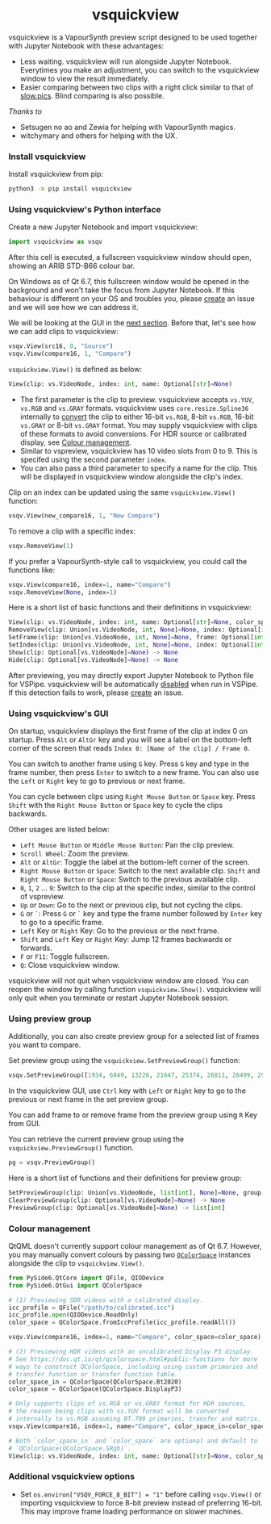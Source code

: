 <h1 align="center">vsquickview</h1>

vsquickview is a VapourSynth preview script designed to be used together with Jupyter Notebook with these advantages:  

* Less waiting. vsquickview will run alongside Jupyter Notebook. Everytimes you make an adjustment, you can switch to the vsquickview window to view the result immediately.  
* Easier comparing between two clips with a right click similar to that of [slow.pics](https://slow.pics/). Blind comparing is also possible.  

*Thanks to*  

* Setsugen no ao and Zewia for helping with VapourSynth magics.  
* witchymary and others for helping with the UX.  

### Install vsquickview

Install vsquickview from pip:  

```sh
python3 -m pip install vsquickview
```

### Using vsquickview's Python interface

Create a new Jupyter Notebook and import vsquickview:  
```py
import vsquickview as vsqv
```
After this cell is executed, a fullscreen vsquickview window should open, showing an ARIB STD-B66 colour bar.  

On Windows as of Qt 6.7, this fullscreen window would be opened in the background and won't take the focus from Jupyter Notebook. If this behaviour is different on your OS and troubles you, please [create](https://github.com/Akatmks/vsquickview/issues) an issue and we will see how we can address it.  

We will be looking at the GUI in the [next section](#using-vsquickviews-gui). Before that, let's see how we can add clips to vsquickview:  

```py
vsqv.View(src16, 0, "Source")
vsqv.View(compare16, 1, "Compare")
```

`vsquickview.View()` is defined as below:  
```py
View(clip: vs.VideoNode, index: int, name: Optional[str]=None)
```

* The first parameter is the clip to preview. vsquickview accepts `vs.YUV`, `vs.RGB` and `vs.GRAY` formats. vsquickview uses `core.resize.Spline36` internally to [convert](https://github.com/Akatmks/vsquickview/blob/08cdc9c9c84e11b75ce4711c23baacb94b353573/vsquickview/vsquickview.py#L400) the clip to either 16-bit `vs.RGB`, 8-bit `vs.RGB`, 16-bit `vs.GRAY` or 8-bit `vs.GRAY` format. You may supply vsquickview with clips of these formats to avoid conversions. For HDR source or calibrated display, see [Colour management](#colour-management).  
* Similar to vspreview, vsquickview has 10 video slots from 0 to 9. This is specifed using the second parameter `index`.  
* You can also pass a third parameter to specify a name for the clip. This will be displayed in vsquickview window alongside the clip's index.  

Clip on an index can be updated using the same `vsquickview.View()` function:  
```py
vsqv.View(new_compare16, 1, "New Compare")
```

To remove a clip with a specific index:  
```py
vsqv.RemoveView(1)
```

If you prefer a VapourSynth-style call to vsquickview, you could call the functions like:  
```py
vsqv.View(compare16, index=1, name="Compare")
vsqv.RemoveView(None, index=1)
```

Here is a short list of basic functions and their definitions in vsquickview:  
```py
View(clip: vs.VideoNode, index: int, name: Optional[str]=None, color_space_in: QColorSpace=QColorSpace(QColorSpace.SRgb), color_space: QColorSpace=QColorSpace(QColorSpace.SRgb)) -> None
RemoveView(clip: Union[vs.VideoNode, int, None]=None, index: Optional[int]=None) -> None
SetFrame(clip: Union[vs.VideoNode, int, None]=None, frame: Optional[int]=None) -> None
SetIndex(clip: Union[vs.VideoNode, int, None]=None, index: Optional[int]=None) -> None
Show(clip: Optional[vs.VideoNode]=None) -> None
Hide(clip: Optional[vs.VideoNode]=None) -> None
```

After previewing, you may directly export Jupyter Notebook to Python file for VSPipe. vsquickview will be automatically [disabled](https://github.com/Akatmks/vsquickview/blob/430b78658f0f082cefdcf0e711ff0ea06e4a89f0/vsquickview/__init__.py#L35-L62) when run in VSPipe. If this detection fails to work, please [create](https://github.com/Akatmks/vsquickview/issues) an issue.  

### Using vsquickview's GUI

On startup, vsquickview displays the first frame of the clip at index 0 on startup. Press `Alt` or `AltGr` key and you will see a label on the bottom-left corner of the screen that reads `Index 0: [Name of the clip] / Frame 0`.  

You can switch to another frame using `G` key. Press `G` key and type in the frame number, then press `Enter` to switch to a new frame. You can also use the `Left` or `Right` key to go to previous or next frame.    

You can cycle between clips using `Right Mouse Button` or `Space` key. Press `Shift` with the `Right Mouse Button` or `Space` key to cycle the clips backwards.  

Other usages are listed below:  

* `Left Mouse Button` or `Middle Mouse Button`: Pan the clip preview.  
* `Scroll Wheel`: Zoom the preview.  
* `Alt` or `AltGr`: Toggle the label at the bottom-left corner of the screen.  
* `Right Mouse Button` or `Space`: Switch to the next available clip. `Shift` and `Right Mouse Button` or `Space`: Switch to the previous available clip.  
* `0`, `1`, `2` … `9`: Switch to the clip at the specific index, similar to the control of vspreview.  
* `Up` or `Down`: Go to the next or previous clip, but not cycling the clips.  
* `G` or `` ` ``: Press `G` or `` ` `` key and type the frame number followed by `Enter` key to go to a specific frame.  
* `Left` Key or `Right` Key: Go to the previous or the next frame.  
* `Shift` and `Left` Key or `Right` Key: Jump 12 frames backwards or forwards.  
* `F` or `F11`: Toggle fullscreen.  
* `Q`: Close vsquickview window.  

vsquickview will not quit when vsquickview window are closed. You can reopen the window by calling function `vsquickview.Show()`. vsquickview will only quit when you terminate or restart Jupyter Notebook session.  

### Using preview group

Additionally, you can also create preview group for a selected list of frames you want to compare.  

Set preview group using the `vsquickview.SetPreviewGroup()` function:  
```py
vsqv.SetPreviewGroup([1934, 6849, 13226, 21647, 25374, 26811, 28499, 29111])
```

In the vsquickview GUI, use `Ctrl` key with `Left` or `Right` key to go to the previous or next frame in the set preview group.  

You can add frame to or remove frame from the preview group using `R` Key from GUI.  

You can retrieve the current preview group using the `vsquickview.PreviewGroup()` function.  
```py
pg = vsqv.PreviewGroup()
```

Here is a short list of functions and their definitions for preview group:  
```py
SetPreviewGroup(clip: Union[vs.VideoNode, list[int], None]=None, group: Optional[list[int]]=None) -> None
ClearPreviewGroup(clip: Optional[vs.VideoNode]=None) -> None
PreviewGroup(clip: Optional[vs.VideoNode]=None) -> list[int]
```

### Colour management

QtQML doesn't currently support colour management as of Qt 6.7. However, you may manually convert colours by passing two [`QColorSpace`](https://doc.qt.io/qt/qcolorspace.html) instances alongside the clip to `vsquickview.View()`.  

```py
from PySide6.QtCore import QFile, QIODevice
from PySide6.QtGui import QColorSpace

# (1) Previewing SDR videos with a calibrated display.
icc_profile = QFile("/path/to/calibrated.icc")
icc_profile.open(QIODevice.ReadOnly)
color_space = QColorSpace.fromIccProfile(icc_profile.readAll())

vsqv.View(compare16, index=1, name="Compare", color_space=color_space)

# (2) Previewing HDR videos with an uncalibrated Display P3 display.
# See https://doc.qt.io/qt/qcolorspace.html#public-functions for more
# ways to construct QColorSpace, including using custom primaries and
# transfer function or transfer function table.
color_space_in = QColorSpace(QColorSpace.Bt2020)
color_space = QColorSpace(QColorSpace.DisplayP3)

# Only supports clips of vs.RGB or vs.GRAY format for HDR sources,
# the reason being clips with vs.YUV format will be converted
# internally to vs.RGB assuming BT.709 primaries, transfer and matrix.
vsqv.View(compare16, index=1, name="Compare", color_space_in=color_space_in, color_space=color_space)
```
```py
# Both `color_space_in` and `color_space` are optional and default to
# `QColorSpace(QColorSpace.SRgb)`.  
View(clip: vs.VideoNode, index: int, name: Optional[str]=None, color_space_in: QColorSpace=QColorSpace(QColorSpace.SRgb), color_space: QColorSpace=QColorSpace(QColorSpace.SRgb)) -> None
```

### Additional vsquickview options

* Set `os.environ["VSQV_FORCE_8_BIT"] = "1"` before calling `vsqv.View()` or importing vsquickview to force 8-bit preview instead of preferring 16-bit. This may improve frame loading performance on slower machines.  
